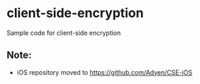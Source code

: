client-side-encryption
======================

Sample code for client-side encryption

## Note:
- iOS repository moved to https://github.com/Adyen/CSE-iOS
